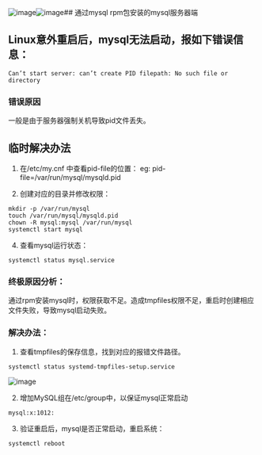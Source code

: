 ![image](https://github.com/muzhuzi/public/assets/5387766/a21e9067-82aa-43e4-a809-6d61f84705cb)![image](https://github.com/muzhuzi/public/assets/5387766/82b49c93-6f00-417c-99f6-77db960f0852)## 通过mysql rpm包安装的mysql服务器端
## Linux意外重启后，mysql无法启动，报如下错误信息：
```
Can’t start server: can’t create PID filepath: No such file or directory
```

### 错误原因
一般是由于服务器强制关机导致pid文件丢失。

## 临时解决办法
1. 在/etc/my.cnf 中查看pid-file的位置：
eg: pid-file=/var/run/mysql/mysqld.pid

2. 创建对应的目录并修改权限：
```
mkdir -p /var/run/mysql
touch /var/run/mysql/mysqld.pid
chown -R mysql:mysql /var/run/mysql
systemctl start mysql
```

4. 查看mysql运行状态：
```
systemctl status mysql.service
```

### 终极原因分析：
通过rpm安装mysql时，权限获取不足。造成tmpfiles权限不足，重启时创建相应文件失败，导致mysql启动失败。

### 解决办法：
1. 查看tmpfiles的保存信息，找到对应的报错文件路径。
```
systemctl status systemd-tmpfiles-setup.service
```
![image](https://github.com/muzhuzi/public/assets/5387766/e056eefe-a59d-4ff1-8791-7a61fc4935a6)

2. 增加MySQL组在/etc/group中，以保证mysql正常启动
```
mysql:x:1012:
```

3. 验证重启后，mysql是否正常启动，重启系统：
```
systemctl reboot
```
